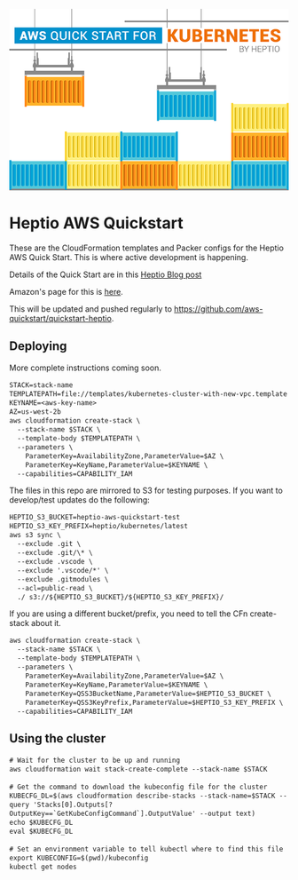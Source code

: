 ![AWS Quick Start for Kubernets](images/banner.jpg)

# Heptio AWS Quickstart

These are the CloudFormation templates and Packer configs for the Heptio AWS Quick Start.  This is where active development is happening.

Details of the Quick Start are in this [Heptio Blog post](https://blog.heptio.com/aws-quickstart-for-kubernetes-26ccaf7e1c8f#.aqb0bit5l)

Amazon's page for this is [here](https://aws.amazon.com/quickstart/architecture/heptio-kubernetes/).

This will be updated and pushed regularly to https://github.com/aws-quickstart/quickstart-heptio.

## Deploying

More complete instructions coming soon.

```
STACK=stack-name
TEMPLATEPATH=file://templates/kubernetes-cluster-with-new-vpc.template
KEYNAME=<aws-key-name>
AZ=us-west-2b
aws cloudformation create-stack \
  --stack-name $STACK \
  --template-body $TEMPLATEPATH \
  --parameters \
    ParameterKey=AvailabilityZone,ParameterValue=$AZ \
    ParameterKey=KeyName,ParameterValue=$KEYNAME \
  --capabilities=CAPABILITY_IAM
```

The files in this repo are mirrored to S3 for testing purposes.  If you want to develop/test updates do the following:
```
HEPTIO_S3_BUCKET=heptio-aws-quickstart-test
HEPTIO_S3_KEY_PREFIX=heptio/kubernetes/latest
aws s3 sync \
  --exclude .git \
  --exclude .git/\* \
  --exclude .vscode \
  --exclude '.vscode/*' \
  --exclude .gitmodules \
  --acl=public-read \
  ./ s3://${HEPTIO_S3_BUCKET}/${HEPTIO_S3_KEY_PREFIX}/
```

If you are using a different bucket/prefix, you need to tell the CFn create-stack about it.
```
aws cloudformation create-stack \
  --stack-name $STACK \
  --template-body $TEMPLATEPATH \
  --parameters \
    ParameterKey=AvailabilityZone,ParameterValue=$AZ \
    ParameterKey=KeyName,ParameterValue=$KEYNAME \
    ParameterKey=QSS3BucketName,ParameterValue=$HEPTIO_S3_BUCKET \
    ParameterKey=QSS3KeyPrefix,ParameterValue=$HEPTIO_S3_KEY_PREFIX \
  --capabilities=CAPABILITY_IAM
```
## Using the cluster

```
# Wait for the cluster to be up and running
aws cloudformation wait stack-create-complete --stack-name $STACK

# Get the command to download the kubeconfig file for the cluster
KUBECFG_DL=$(aws cloudformation describe-stacks --stack-name=$STACK --query 'Stacks[0].Outputs[?OutputKey==`GetKubeConfigCommand`].OutputValue' --output text)
echo $KUBECFG_DL
eval $KUBECFG_DL

# Set an environment variable to tell kubectl where to find this file
export KUBECONFIG=$(pwd)/kubeconfig
kubectl get nodes
```
